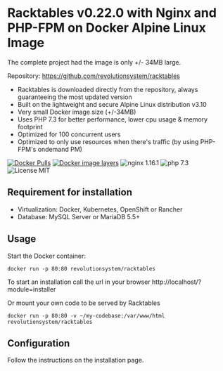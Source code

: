 # Racktables v0.22.0 with Nginx and PHP-FPM on Docker Alpine Linux Image
The complete project had the image is only +/- 34MB large.

Repository: https://github.com/revolutionsystem/racktables


* Racktables is downloaded directly from the repository, always guaranteeing the most updated version
* Built on the lightweight and secure Alpine Linux distribution v3.10
* Very small Docker image size (+/-34MB)
* Uses PHP 7.3 for better performance, lower cpu usage & memory footprint
* Optimized for 100 concurrent users
* Optimized to only use resources when there's traffic (by using PHP-FPM's ondemand PM)


[![Docker Pulls](https://img.shields.io/docker/pulls/revolutionsystem/racktables.svg)](https://hub.docker.com/r/revolutionsystem/racktables)
[![Docker image layers](https://images.microbadger.com/badges/image/revolutionsystem/racktables.svg)](https://microbadger.com/images/revolutionsystem/racktables)
![nginx 1.16.1](https://img.shields.io/badge/nginx-1.16-brightgreen.svg)
![php 7.3](https://img.shields.io/badge/php-7.3-brightgreen.svg)
![License MIT](https://img.shields.io/badge/license-MIT-blue.svg)

## Requirement for installation

* Virtualization: Docker, Kubernetes, OpenShift or Rancher
* Database: MySQL Server or MariaDB 5.5+ 

## Usage

Start the Docker container:

    docker run -p 80:80 revolutionsystem/racktables

To start an installation call the url in your browser http://localhost/?module=installer

Or mount your own code to be served by Racktables

    docker run -p 80:80 -v ~/my-codebase:/var/www/html revolutionsystem/racktables

## Configuration
Follow the instructions on the installation page. 
